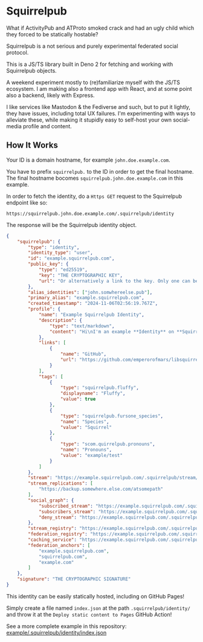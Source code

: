 
# Squirrelpub

What if ActivityPub and ATProto smoked crack and had an ugly child which they forced to be statically hostable? 

Squirrelpub is a not serious and purely experimental federated social protocol.

This is a JS/TS library built in Deno 2 for fetching and working with Squirrelpub objects.

A weekend experiment mostly to (re)familiarize myself with the JS/TS ecosystem. I am making also a frontend app with React, and at some point also a backend, likely with Express.

I like services like Mastodon & the Fediverse and such, but to put it lightly, they have issues, including total UX failures. I'm experimenting with ways to alleviate these, while making it stupidly easy to self-host your own social-media profile and content.

## How It Works
Your ID is a domain hostname, for example `john.doe.example.com`.

You have to prefix `squirrelpub.` to the ID in order to get the final hostname.\
The final hostname bocomes `squirrelpub.john.doe.example.com` in this example.

In order to fetch the identity, do a `Https GET` request to the Squirrelpub endpoint like so:
```
https://squirrelpub.john.doe.example.com/.squirrelpub/identity
```
The response will be the Squirrelpub identity object.
``` json
{
	"squirrelpub": {
		"type": "identity",
		"identity_type": "user",
		"id": "example.squirrelpub.com",
		"public_key": {
			"type": "ed25519",
			"key": "THE CRYPTOGRAPHIC KEY",
			"url": "Or alternatively a link to the key. Only one can be present."
		},
		"alias_identities": ["john.somwhereelse.pub"],
		"primary_alias": "example.squirrelpub.com",
		"created_timestamp": "2024-11-06T02:56:19.767Z",
		"profile": {
			"name": "Example Squirrelpub Identity",
			"description": {
				"type": "text/markdown",
				"content": "Hi\nI'm an example **Identity** on **Squirrelpub**!"
			},
			"links": [
				{
					"name": "GitHub",
					"url": "https://github.com/emperorofmars/libsquirrelpub"
				}
			],
			"tags": [
				{
					"type": "squirrelpub.fluffy",
					"displayname": "Fluffy",
					"value": true
				},
				{
					"type": "squirrelpub.fursone_species",
					"name": "Species",
					"value": "Squirrel"
				},
				{
					"type": "scom.quirrelpub.pronouns",
					"name": "Pronouns",
					"value": "example/test"
				}
			]
		},
		"stream": "https://example.squirrelpub.com/.squirrelpub/stream/test",
		"stream_replications": [
			"https://backup.somewhere.else.com/atsomepath"
		],
		"social_graph": {
			"subscribed_stream": "https://example.squirrelpub.com/.squirrelpub/graph/subscribed",
			"subscribers_stream": "https://example.squirrelpub.com/.squirrelpub/graph/subscribers",
			"deny_stream": "https://example.squirrelpub.com/.squirrelpub/graph/deny"
		},
		"stream_registry": "https://example.squirrelpub.com/.squirrelpub/stream_registry",
		"federation_registry": "https://example.squirrelpub.com/.squirrelpub/federation_registry",
		"caching_service": "https://example.squirrelpub.com/.squirrelpub/cache_service",
		"federation_anchors": [
			"example.squirrelpub.com",
			"squirrelpub.com",
			"example.com"
		]
	},
	"signature": "THE CRYPTOGRAPHIC SIGNATURE"
}
```

This identity can be easily statically hosted, including on GitHub Pages!

Simply create a file named `index.json` at the path `.squirrelpub/identity/` and throw it at the `Deploy static content to Pages` GitHub Action!

See a more complete example in this repository: [example/.squirrelpub/identity/index.json](./example/.squirrelpub/identity/index.json)

